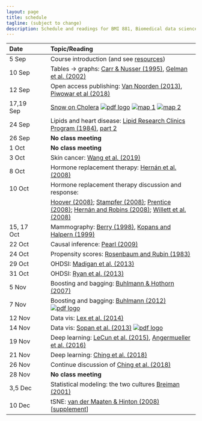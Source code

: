 ```yaml
---
layout: page
title: schedule
tagline: (subject to change)
description: Schedule and readings for BMI 881, Biomedical data science scholarly literature
---
```


| Date    | &nbsp;&nbsp;&nbsp;&nbsp;   | Topic/Reading  |
| :------ | -- | :----- |
| 5 Sep   |    | Course introduction (and see [resources](resources.html))
| 10 Sep  |    | Tables &rarr; graphs: [Carr & Nusser (1995)](http://mason.gmu.edu/~dcarr/lib/v6n3.pdf), [Gelman et al. (2002)](https://doi.org/10.1198/000313002317572790)
| 12 Sep  |    | Open access publishing: [Van Noorden (2013)](https://doi.org/10.1038/495426a), [Piwowar et al (2018)](https://doi.org/10.7717/peerj.4375)
| 17,19 Sep  |    | [Snow on Cholera](http://www.ph.ucla.edu/epi/snow/snowbook.html) [![pdf logo](https://kbroman.org/pages/icons16/pdf-icon.png)](assets/snow_cholera.pdf) [![map 1](https://kbroman.org/pages/icons16/pdf-icon.png)](https://www.ph.ucla.edu/epi/snow/snowmap1.pdf) [![map 2](https://kbroman.org/pages/icons16/pdf-icon.png)](https://www.ph.ucla.edu/epi/snow/snowmap2.pdf) |
| 24 Sep |     | Lipids and heart disease: [Lipid Research Clinics Program (1984)](https://doi.org/10.1001/jama.1984.03340270029025), [part 2](https://doi.org/10.1001/jama.1984.03340270043026) |
| 26 Sep  |    | **No class meeting** |
| 1 Oct   |    | **No class meeting** |
| 3 Oct   |    | Skin cancer: [Wang et al. (2019)](https://doi.org/10.1001/jamadermatol.2019.2335)
| 8 Oct   |   | Hormone replacement therapy: [Hern&aacute;n et al. (2008)](https://doi.org/10.1097/EDE.0b013e3181875e61) |
| 10 Oct  |   | Hormone replacement therapy discussion and response:
|         |   | [Hoover (2008)](https://doi.org/10.1097/EDE.0b013e318188e21d); [Stampfer (2008)](https://doi.org/10.1097/EDE.0b013e318188442e); [Prentice (2008)](https://doi.org/10.1097/EDE.0b013e318188e83b); [Hern&aacute;n and Robins (2008)](https://doi.org/10.1097/EDE.0b013e318188e85f); [Willett et al. (2008)](https://doi.org/10.1097/EDE.0b013e318188e84e) |
| 15, 17 Oct |  | Mammography: [Berry (1998)](https://doi.org/10.1093/jnci/90.19.1431), [Kopans and Halpern (1999)](https://doi.org/10.1093/jnci/91.4.382) |
| 22 Oct    |  | Causal inference: [Pearl (2009)](http://doi.org/10.1214/09-SS057)  |
| 24 Oct    |  | Propensity scores: [Rosenbaum and Rubin (1983)](http://doi.org/10.1093/biomet/70.1.41) |
| 29 Oct    |  | OHDSI: [Madigan et al. (2013)](https://doi.org/10.1093/aje/kwt010) |
| 31 Oct    |  | OHDSI: [Ryan et al. (2013)](https://doi.org/10.1038/psp.2013.52) |
| 5 Nov     |  | Boosting and bagging: [Buhlmann & Hothorn (2007)](https://doi.org/10.1214/07-STS242) |
| 7 Nov     |  | Boosting and bagging: [Buhlmann (2012)](https://doi.org/10.1007/978-3-642-21551-3_33) [![pdf logo](https://kbroman.org/pages/icons16/pdf-icon.png)](ftp://ess.r-project.org/pub/Research-Reports/Other-Manuscripts/buhlmann/handbook-cs-rev2010.pdf)
| 12 Nov    |  | Data vis: [Lex et al. (2014)](https://doi.org/10.1109/TVCG.2014.2346248)
| 14 Nov    |  | Data vis: [Sopan et al. (2013)](https://doi.org/10.1080/10447318.2012.687676) [![pdf logo](https://kbroman.org/pages/icons16/pdf-icon.png)](http://www.cs.umd.edu/~ben/Sopan2013Exploring.pdf)
| 19 Nov    |  | Deep learning: [LeCun et al. (2015)](https://doi.org/10.1038/nature14539), [Angermueller et al. (2016)](https://doi.org/10.15252/msb.20156651)
| 21 Nov    |  | Deep learning: [Ching et al. (2018)](https://doi.org/10.1098/rsif.2017.0387) |
| 26 Nov    |  | Continue discussion of [Ching et al. (2018)](https://doi.org/10.1098/rsif.2017.0387) |
| 28 Nov    |  | **No class meeting** |
| 3,5 Dec   |  | Statistical modeling: the two cultures [Breiman (2001)](https://doi.org/10.1214/ss/1009213726) |
| 10 Dec    |  | tSNE: [van der Maaten & Hinton (2008)](http://www.jmlr.org/papers/volume9/vandermaaten08a/vandermaaten08a.pdf) \[[supplement](https://lvdmaaten.github.io/publications/misc/Supplement_JMLR_2008.pdf)\] |
